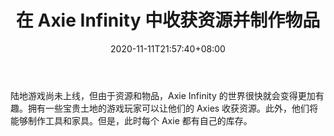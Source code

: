 ﻿---
title: "在 Axie Infinity 中收获资源并制作物品"
date: 2020-11-11T21:57:40+08:00
lastmod: 2020-11-11T16:45:40+08:00
draft: false
authors: ["Beneficient"]
description: "陆地游戏尚未上线，但由于资源和物品，Axie Infinity 的世界很快就会变得更加有趣。拥有一些宝贵土地的游戏玩家可以让他们的 Axies 收获资源。此外，他们将能够制作工具和家具。但是，此时每个 Axie 都有自己的库存。"
featuredImage: "harvest-resources-and-craft-items-in-axie-infinity.png"
tags: ["Virtual World","虚拟世界","Play to Earn"]
categories: ["news"]
news: ["虚拟世界"]
weight: 
lightgallery: true
pinned: false
recommend: false
recommend1: false
---

陆地游戏尚未上线，但由于资源和物品，Axie Infinity 的世界很快就会变得更加有趣。拥有一些宝贵土地的游戏玩家可以让他们的 Axies 收获资源。此外，他们将能够制作工具和家具。但是，此时每个 Axie 都有自己的库存。

<!--more-->

